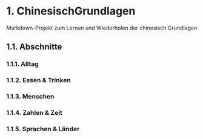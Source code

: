 # 1. ChinesischGrundlagen
Markdown-Projekt zum Lernen und Wiederholen der chinesisch Grundlagen

## 1.1. Abschnitte

### 1.1.1. Alltag

### 1.1.2. Essen & Trinken

### 1.1.3. Menschen

### 1.1.4. Zahlen & Zeit

### 1.1.5. Sprachen & Länder